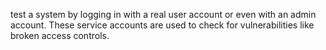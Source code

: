 test a system by logging in with a real user account or even with an admin account. These service accounts are used to check for vulnerabilities like broken access controls.